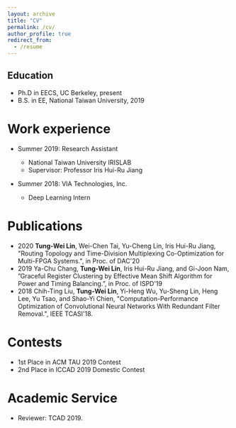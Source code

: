 ```yaml
---
layout: archive
title: "CV"
permalink: /cv/
author_profile: true
redirect_from:
  - /resume
---
```


## Education   
* Ph.D in EECS, UC Berkeley, present   
* B.S. in EE, National Taiwan University, 2019    

# Work experience   
* Summer 2019: Research Assistant
  * National Taiwan University IRISLAB    
  * Supervisor: Professor Iris Hui-Ru Jiang

* Summer 2018: VIA Technologies, Inc.
  * Deep Learning Intern    

# Publications 
* 2020 **Tung-Wei Lin**, Wei-Chen Tai, Yu-Cheng Lin, Iris Hui-Ru Jiang, "Routing Topology and Time-Division Multiplexing Co-Optimization for Multi-FPGA Systems.", in Proc. of DAC'20       
* 2019 Ya-Chu Chang, **Tung-Wei Lin**, Iris Hui-Ru Jiang, and Gi-Joon Nam, ”Graceful Register Clustering by Effective Mean Shift Algorithm for Power and Timing Balancing.”, in Proc. of ISPD'19   
* 2018 Chih-Ting Liu, **Tung-Wei Lin**, Yi-Heng Wu, Yu-Sheng Lin, Heng Lee, Yu Tsao, and Shao-Yi Chien, "Computation-Performance Optimization of Convolutional Neural Networks With Redundant Filter Removal.", IEEE TCASI'18.
  
# Contests    
* 1st Place in ACM TAU 2019 Contest
* 2nd Place in ICCAD 2019 Domestic Contest    

# Academic Service    
* Reviewer: TCAD 2019.     
